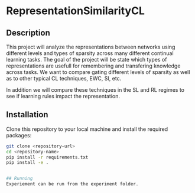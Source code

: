 # RepresentationSimilarityCL

## Description
This project will analyze the representations between networks using different levels and types of sparsity across many different continual learning tasks.
The goal of the project will be state which types of representations are usefull for remembering and transfering knowledge across tasks. 
We want to compare gating different levels of sparsity as well as to other typical CL techniques, EWC, SI, etc.

In addition we will compare these techniques in the SL and RL regimes to see if learning rules impact the representation.

## Installation
Clone this repository to your local machine and install the required packages:

```bash
git clone <repository-url>
cd <repository-name>
pip install -r requirements.txt
pip install -e . 


## Running
Experiement can be run from the experiment folder.

